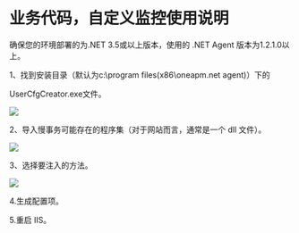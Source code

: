 
# 业务代码，自定义监控使用说明

确保您的环境部署的为.NET 3.5或以上版本，使用的 .NET Agent 版本为1.2.1.0以上。

1、找到安装目录（默认为c:\program files(x86\oneapm\.net agent\)）下的

  UserCfgCreator.exe文件。

![](https://oneapm.kf5.com/attachments/download/342270/001565832d52b88b9f503c45874f8f9)

2、导入慢事务可能存在的程序集（对于网站而言，通常是一个 dll 文件）。

![](https://oneapm.kf5.com/attachments/download/342272/001565832f07e0b2f8a51b114231b26)

3、选择要注入的方法。

![](https://oneapm.kf5.com/attachments/download/342274/0015658330266e8a2c0a54ca4cdd718)

4.生成配置项。

5.重启 IIS。
